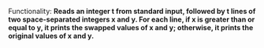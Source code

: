 Functionality: **Reads an integer t from standard input, followed by t lines of two space-separated integers x and y. For each line, if x is greater than or equal to y, it prints the swapped values of x and y; otherwise, it prints the original values of x and y.**